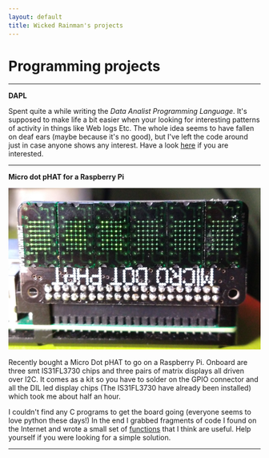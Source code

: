 ```yaml
---
layout: default
title: Wicked Rainman's projects
---
```


# Programming projects 
---------------------
__DAPL__     

Spent quite a while writing the _Data Analist Programming Language_. It's supposed to make life a bit easier when your looking for interesting patterns of activity in things like Web logs Etc. The whole idea seems to have fallen on deaf ears (maybe because it's no good), but I've left the code around just in case anyone shows any interest. Have a look [here](https://github.com/wicked-rainman/DAPL "Go on, click it. You know you want to!") if you are interested.   

------------

__Micro dot pHAT for a Raspberry Pi__

![](/pictures/phat1.png "It's upside down so the Raspberry pi can sit flat")

Recently bought a Micro Dot pHAT to go on a Raspberry Pi. Onboard are three smt IS31FL3730 chips and three pairs of matrix displays all driven over I2C.  It comes as a kit so you have to solder on the GPIO connector and all the DIL led display chips (The IS31FL3730 have already been installed) which took me about half an hour.  

I couldn't find  any C programs to get the board going (everyone seems to love python these days!) In the end I grabbed fragments of code I found on the Internet and wrote a small set of [functions](https://github.com/wicked-rainman/Rpi-Micro-Dot-pHAT "Print a string, update and reset the display and set brightness") that I think are useful. Help yourself if you were looking for a simple solution.

-------------------
